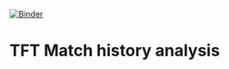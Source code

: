[![Binder](https://mybinder.org/badge_logo.svg)](https://mybinder.org/v2/gh/Gonzih/tft-meta-analysis/v0.1.4?urlpath=pluto%2Fopen%3Fpath%3Dcomp_selector.jl)

# TFT Match history analysis

